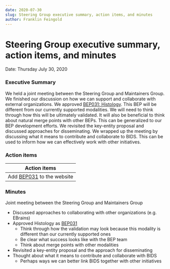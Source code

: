 ```yaml
---
date: 2020-07-30
slug: Steering Group executive summary, action items, and minutes
author: Franklin Feingold
---
```


# Steering Group executive summary, action items, and minutes

Date: Thursday July 30, 2020

<!--more-->

### Executive Summary

We held a joint meeting between the Steering Group and Maintainers Group. We finished our discussion on how we can support and collaborate with external organizations. We approved [BEP031: Histology](https://bids.neuroimaging.io/bep031). This BEP will be different from our currently supported modalities. We will need to think through how this will be ultimately validated. It will also be beneficial to think about natural merge points with other BEPs. This can be generalized to our BEP development efforts. We revisited the key-entity proposal and discussed approaches for disseminating. We wrapped up the meeting by discussing what it means to contribute and collaborate to BIDS. This can be used to inform how we can effectively work with other initiatives.

### Action items

| Action items |
| -------- |
| Add [BEP031](https://bids.neuroimaging.io/bep031)  to the website     |

### Minutes

Joint meeting between the Steering Group and Maintainers Group
- Discussed approaches to collaborating with other organizations (e.g. EBrains)
- Approved Histology as [BEP031](https://bids.neuroimaging.io/bep031)
  - Think through how the validation may look because this modality is different than our currently supported ones
  - Be clear what success looks like with the BEP team
  - Think about merge points with other modalities
- Revisited a key-entity proposal and the approach for disseminating
- Thought about what it means to contribute and collaborate with BIDS
  - Perhaps ways we can better link BIDS together with other initiatives
